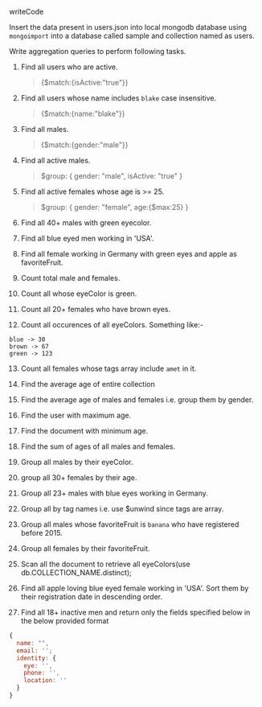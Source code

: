writeCode

Insert the data present in users.json into local mongodb database using `mongoimport` into a database called sample and collection named as users.

Write aggregation queries to perform following tasks.

1.  Find all users who are active.
    > {$match:{isActive:"true"}}
2.  Find all users whose name includes `blake` case insensitive.
    > {$match:{name:"blake"}}
3.  Find all males.
    > {$match:{gender:"male"}}
4.  Find all active males.
    > $group: { gender: "male", isActive: "true" }
5.  Find all active females whose age is >= 25.
    > $group: { gender: "female", age:{$max:25} }
6.  Find all 40+ males with green eyecolor.

7.  Find all blue eyed men working in 'USA'.

8.  Find all female working in Germany with green eyes and apple as favoriteFruit.

9.  Count total male and females.

10. Count all whose eyeColor is green.

11. Count all 20+ females who have brown eyes.

12. Count all occurences of all eyeColors.
    Something like:-

```
blue -> 30
brown -> 67
green -> 123
```

13. Count all females whose tags array include `amet` in it.

14. Find the average age of entire collection

15. Find the average age of males and females i.e. group them by gender.

16. Find the user with maximum age.

17. Find the document with minimum age.

18. Find the sum of ages of all males and females.

19. Group all males by their eyeColor.

20. group all 30+ females by their age.

21. Group all 23+ males with blue eyes working in Germany.

22. Group all by tag names i.e. use \$unwind since tags are array.

23. Group all males whose favoriteFruit is `banana` who have registered before 2015.

24. Group all females by their favoriteFruit.

25. Scan all the document to retrieve all eyeColors(use db.COLLECTION_NAME.distinct);

26. Find all apple loving blue eyed female working in 'USA'. Sort them by their registration date in descending order.

27. Find all 18+ inactive men and return only the fields specified below in the below provided format

```js
{
  name: "",
  email: '';
  identity: {
    eye: '',
    phone: '',
    location: ''
  }
}
```
